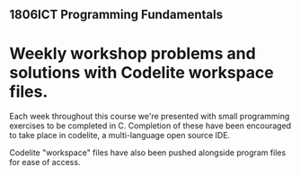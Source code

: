 ## 1806ICT Programming Fundamentals
# Weekly workshop problems and solutions with Codelite workspace files.

Each week throughout this course we're presented with small programming exercises to be completed in C. 
Completion of these have been encouraged to take place in codelite, a multi-language open source IDE.

Codelite "workspace" files have also been pushed alongside program files for ease of access.
